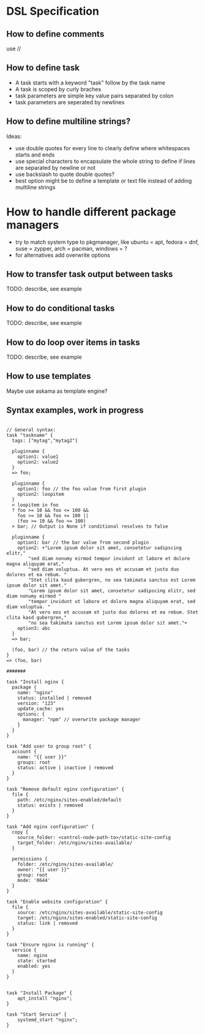 # DSL Specification


## How to define comments

use //

## How to define task

* A task starts with a keyword "task" follow by the task name
* A task is scoped by curly braches
* task parameters are simple key value pairs separated by colon
* task parameters are seperated by newlines

## How to define multiline strings?

Ideas:
* use double quotes for every line to clearly define where whitespaces starts and ends
* use special characters to encapsulate the whole string to define if lines are separated by newline or not
* use backslash to quote double quotes?
* best option might be to define a template or text file instead of adding multiline strings

# How to handle different package managers
* try to match system type to pkgmanager, like ubuntu = apt, fedora = dnf, suse = zypper, arch = pacman, windows = ?
* for alternatives add overwrite options

## How to transfer task output between tasks
TODO: describe, see example

## How to do conditional tasks
TODO: describe, see example

## How to do loop over items in tasks
TODO: describe, see example


## How to use templates
Maybe use askama as template engine?

## Syntax examples, work in progress

```

// General syntax:
task "taskname" {
  tags: ["mytag","mytag2"] 

  pluginname {
    option1: value1
    option2: value2 
  } 
  => foo;

  pluginname {
    option1: foo // the foo value from first plugin 
    option2: loopitem
  }
  < loopitem in foo
  ? foo >= 10 && foo <= 100 &&
    foo >= 10 && foo <= 100 ||
    (foo >= 10 && foo <= 100)
  > bar; // Output is None if conditional resolves to false
  
  pluginname {
    option1: bar // the bar value from second plugin 
    option2: +"Lorem ipsum dolor sit amet, consetetur sadipscing elitr,"
        "sed diam nonumy eirmod tempor invidunt ut labore et dolore magna aliquyam erat,"
        "sed diam voluptua. At vero eos et accusam et justo duo dolores et ea rebum. "
        "Stet clita kasd gubergren, no sea takimata sanctus est Lorem ipsum dolor sit amet." 
        "Lorem ipsum dolor sit amet, consetetur sadipscing elitr, sed diam nonumy eirmod "
        "tempor invidunt ut labore et dolore magna aliquyam erat, sed diam voluptua. "
        "At vero eos et accusam et justo duo dolores et ea rebum. Stet clita kasd gubergren," 
        "no sea takimata sanctus est Lorem ipsum dolor sit amet."+
    option3: abc
  } 
  => bar;
  
  (foo, bar) // the return value of the tasks
} 
=> (foo, bar)

#######

task "Install nginx {
  package {
    name: "nginx"
    status: installed | removed
    version: "123"
    update_cache: yes
    options: {
      manager: "npm" // overwrite package manager
    }
  }
}

task "Add user to group root" {
  account {
    name: "{{ user }}"
    groups: root
    status: active | inactive | removed
  }
}

task "Remove default nginx configuration" {
  file {
    path: /etc/nginx/sites-enabled/default
    status: exists | removed
  }
}

task "Add nginx configuration" {
  copy {
    source_folder: <control-node-path-to>/static-site-config
    target_folder: /etc/nginx/sites-available/
  }

  permissions {
    folder: /etc/nginx/sites-available/
    owner: "{{ user }}"
    group: root
    mode: '0644'
  }
}

task "Enable website configuration" {
  file {
    source: /etc/nginx/sites-available/static-site-config
    target: /etc/nginx/sites-enabled/static-site-config
    status: link | removed
  }
}

task "Ensure nginx is running" {
  service {
    name: nginx
    state: started
    enabled: yes
  }
}


task "Install Package" {
    apt_install "nginx";
}

task "Start Service" {
    systemd_start "nginx";
}

```
